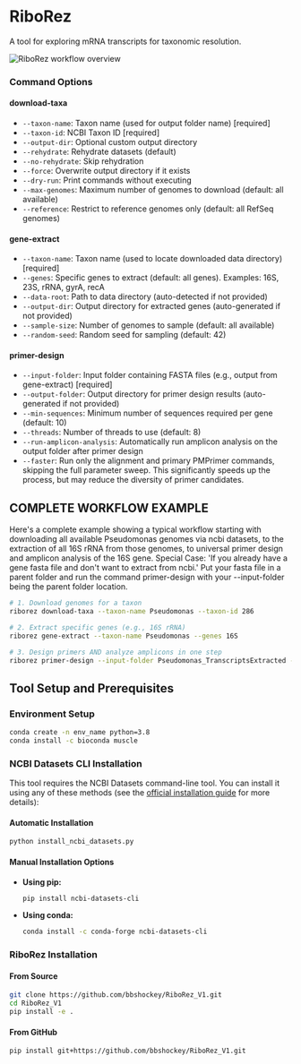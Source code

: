 # RiboRez

A tool for exploring mRNA transcripts for taxonomic resolution. 

![RiboRez workflow overview](assets/riborez_cli_overview.png)

### Command Options

#### download-taxa
- `--taxon-name`: Taxon name (used for output folder name) [required]
- `--taxon-id`: NCBI Taxon ID [required]
- `--output-dir`: Optional custom output directory
- `--rehydrate`: Rehydrate datasets (default)
- `--no-rehydrate`: Skip rehydration
- `--force`: Overwrite output directory if it exists
- `--dry-run`: Print commands without executing
- `--max-genomes`: Maximum number of genomes to download (default: all available)
- `--reference`: Restrict to reference genomes only (default: all RefSeq genomes)

#### gene-extract
- `--taxon-name`: Taxon name (used to locate downloaded data directory) [required]
- `--genes`: Specific genes to extract (default: all genes). Examples: 16S, 23S, rRNA, gyrA, recA
- `--data-root`: Path to data directory (auto-detected if not provided)
- `--output-dir`: Output directory for extracted genes (auto-generated if not provided)
- `--sample-size`: Number of genomes to sample (default: all available)
- `--random-seed`: Random seed for sampling (default: 42)

#### primer-design
- `--input-folder`: Input folder containing FASTA files (e.g., output from gene-extract) [required]
- `--output-folder`: Output directory for primer design results (auto-generated if not provided)
- `--min-sequences`: Minimum number of sequences required per gene (default: 10)
- `--threads`: Number of threads to use (default: 8)
- `--run-amplicon-analysis`: Automatically run amplicon analysis on the output folder after primer design
- `--faster`: Run only the alignment and primary PMPrimer commands, skipping the full parameter sweep. This significantly speeds up the process, but may reduce the diversity of primer candidates.

## COMPLETE WORKFLOW EXAMPLE

Here's a complete example showing a typical workflow starting with downloading all available Pseudomonas genomes via ncbi datasets, to the extraction of all 16S rRNA from those genomes, to universal primer design and amplicon analysis of the 16S gene. 
Special Case: 'If you already have a gene fasta file and don't want to extract from ncbi.' Put your fasta file in a parent folder and run the command primer-design with your --input-folder being the parent folder location.

```bash
# 1. Download genomes for a taxon
riborez download-taxa --taxon-name Pseudomonas --taxon-id 286

# 2. Extract specific genes (e.g., 16S rRNA)
riborez gene-extract --taxon-name Pseudomonas --genes 16S

# 3. Design primers AND analyze amplicons in one step
riborez primer-design --input-folder Pseudomonas_TranscriptsExtracted --run-amplicon-analysis
```

## Tool Setup and Prerequisites

### Environment Setup
```bash
conda create -n env_name python=3.8
conda install -c bioconda muscle
```

### NCBI Datasets CLI Installation
This tool requires the NCBI Datasets command-line tool. You can install it using any of these methods (see the [official installation guide](https://www.ncbi.nlm.nih.gov/datasets/docs/v2/command-line-tools/download-and-install/) for more details):

#### Automatic Installation
```bash
python install_ncbi_datasets.py
```

#### Manual Installation Options
- **Using pip:**
  ```bash
  pip install ncbi-datasets-cli
  ```
- **Using conda:**
  ```bash
  conda install -c conda-forge ncbi-datasets-cli
  ```

### RiboRez Installation

#### From Source
```bash
git clone https://github.com/bbshockey/RiboRez_V1.git
cd RiboRez_V1
pip install -e .
```

#### From GitHub
```bash
pip install git+https://github.com/bbshockey/RiboRez_V1.git
```

